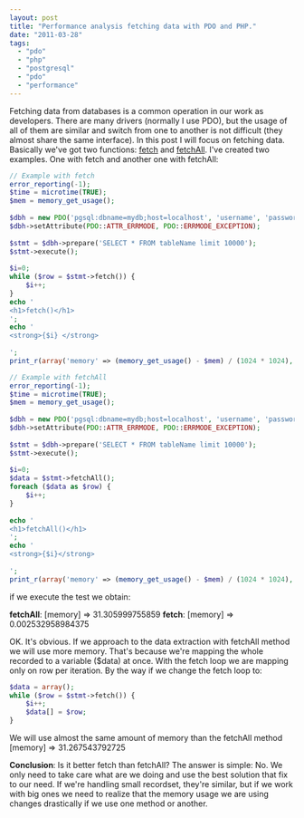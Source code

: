 ```yaml
---
layout: post
title: "Performance analysis fetching data with PDO and PHP."
date: "2011-03-28"
tags: 
  - "pdo"
  - "php"
  - "postgresql"
  - "pdo"
  - "performance"
---
```


Fetching data from databases is a common operation in our work as developers. There are many drivers (normally I use PDO), but the usage of all of them are similar and switch from one to another is not difficult (they almost share the same interface). In this post I will focus on fetching data. Basically we've got two functions: [fetch](http://www.php.net/manual/en/pdostatement.fetch.php) and [fetchAll](http://php.net/manual/en/pdostatement.fetchall.php). I've created two examples. One with fetch and another one with fetchAll:

```php
// Example with fetch
error_reporting(-1);
$time = microtime(TRUE);
$mem = memory_get_usage();
 
$dbh = new PDO('pgsql:dbname=mydb;host=localhost', 'username', 'password');
$dbh->setAttribute(PDO::ATTR_ERRMODE, PDO::ERRMODE_EXCEPTION);
 
$stmt = $dbh->prepare('SELECT * FROM tableName limit 10000');
$stmt->execute();
 
$i=0;
while ($row = $stmt->fetch()) {
    $i++;
}
echo '
<h1>fetch()</h1>
';
echo '
<strong>{$i} </strong>
 
';
print_r(array('memory' => (memory_get_usage() - $mem) / (1024 * 1024), 'seconds' => microtime(TRUE) - $time));

```

```php
// Example with fetchAll
error_reporting(-1);
$time = microtime(TRUE);
$mem = memory_get_usage();
 
$dbh = new PDO('pgsql:dbname=mydb;host=localhost', 'username', 'password');
$dbh->setAttribute(PDO::ATTR_ERRMODE, PDO::ERRMODE_EXCEPTION);
 
$stmt = $dbh->prepare('SELECT * FROM tableName limit 10000');
$stmt->execute();
 
$i=0;
$data = $stmt->fetchAll();
foreach ($data as $row) {
    $i++;
}
 
echo '
<h1>fetchAll()</h1>
';
echo '
<strong>{$i}</strong>
 
';
print_r(array('memory' => (memory_get_usage() - $mem) / (1024 * 1024), 'seconds' => microtime(TRUE) - $time));
```

if we execute the test we obtain:

**fetchAll**: \[memory\] => 31.305999755859
**fetch**: \[memory\] => 0.002532958984375

OK. It's obvious. If we approach to the data extraction with fetchAll method we will use more memory. That's because we're mapping the whole recorded to a variable ($data) at once. With the fetch loop we are mapping only on row per iteration. By the way if we change the fetch loop to:

```php
$data = array();
while ($row = $stmt->fetch()) {
    $i++;
    $data[] = $row;
}
```

We will use almost the same amount of memory than the fetchAll method \[memory\] => 31.267543792725

**Conclusion**: 
Is it better fetch than fetchAll? The answer is simple: No. We only need to take care what are we doing and use the best solution that fix to our need. If we're handling small recordset, they're similar, but if we work with big ones we need to realize that the memory usage we are using changes drastically if we use one method or another.
